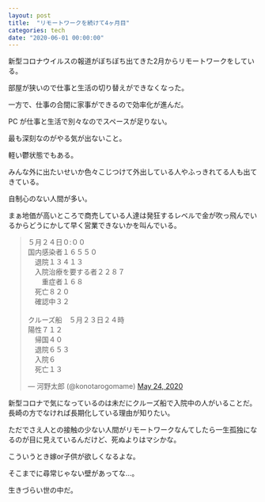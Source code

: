```yaml
---
layout: post
title:  "リモートワークを続けて4ヶ月目"
categories: tech
date: "2020-06-01 00:00:00"
---
```


新型コロナウイルスの報道がぼちぼち出てきた2月からリモートワークをしている。

部屋が狭いので仕事と生活の切り替えができなくなった。

一方で、仕事の合間に家事ができるので効率化が進んだ。

PC が仕事と生活で別々なのでスペースが足りない。

最も深刻なのがやる気が出ないこと。

軽い鬱状態でもある。

みんな外に出たいせいか色々こじつけて外出している人やふっきれてる人も出てきている。

自制心のない人間が多い。

まぁ地価が高いところで商売している人達は発狂するレベルで金が吹っ飛んでいるからどうにかして早く営業できないかを叫んでいる。

<blockquote class="twitter-tweet tw-align-center"><p lang="ja" dir="ltr">５月２４日０:００<br>国内感染者１６５５０<br>　退院１３４１３<br>　入院治療を要する者２２８７<br>　　重症者１６８<br>　死亡８２０<br>　確認中３２<br><br>クルーズ船　５月２３日２４時<br>陽性７１２<br>　帰国４０<br>　退院６５３<br>　入院６<br>　死亡１３</p>&mdash; 河野太郎 (@konotarogomame) <a href="https://twitter.com/konotarogomame/status/1264528828434509824?ref_src=twsrc%5Etfw">May 24, 2020</a></blockquote> <script async src="https://platform.twitter.com/widgets.js" charset="utf-8"></script>

新型コロナで気になっているのは未だにクルーズ船で入院中の人がいることだ。
長崎の方でなければ長期化している理由が知りたい。

ただでさえ人との接触の少ない人間がリモートワークなんてしたら一生孤独になるのが目に見えているんだけど、死ぬよりはマシかな。

こういうとき嫁or子供が欲しくなるよな。

そこまでに尋常じゃない壁があってな...。

生きづらい世の中だ。
